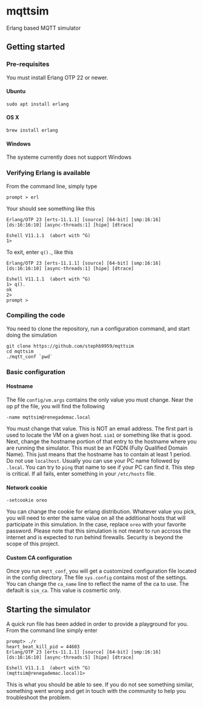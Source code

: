 # mqttsim
Erlang based MQTT simulator

## Getting started
### Pre-requisites
You must install Erlang OTP 22 or newer. 
#### Ubuntu
```
sudo apt install erlang
```
#### OS X
```
brew install erlang 
```
#### Windows
The systeme currently does not support Windows

### Verifying Erlang is available
From the command line, simply type 
```
prompt > erl
```
Your should see something like this
```
Erlang/OTP 23 [erts-11.1.1] [source] [64-bit] [smp:16:16] [ds:16:16:10] [async-threads:1] [hipe] [dtrace]

Eshell V11.1.1  (abort with ^G)
1>
```
 To exit, enter `q().`, like this
 ```
 Erlang/OTP 23 [erts-11.1.1] [source] [64-bit] [smp:16:16] [ds:16:16:10] [async-threads:1] [hipe] [dtrace]

Eshell V11.1.1  (abort with ^G)
1> q().
ok
2>                                                                                
prompt >
```
### Compiling the code
You need to clone the repository, run a configuration command, and start doing the simulation

```
git clone https://github.com/stephb9959/mqttsim
cd mqttsim
./mqtt_conf `pwd`
```

### Basic configuration
#### Hostname
The file `config/vm.args` contains the only value you must change. Near the op pf the file, you will find the following
```
-name mqttsim@renegademac.local
```
You must change that value. This is NOT an email address. The first part is used to locate the VM on a given host. `sim1` or something like that is good. Next, change the hostname portion of that entry to the hostname where you are running the simulator. This must be an FQDN (Fully Qualified Domain Name). This just means that the hostname has to contain at least 1 period. Do not use `localhost`. Usually you can use your PC name followed by `.local`. You can try to `ping` that name to see if your PC can find it. This step is critical. If all fails, enter something in your `/etc/hosts` file.
#### Network cookie
```
-setcookie oreo
```
You can change the cookie for erlang distribution. Whatever value you pick, you will need to enter the same value on all the additional hosts 
that will participate in this simulation. In the case, replace `oreo` with your favorite password. Please note that this simulation is not meant 
to run accross the internet and is expected to run behind firewalls. Security is beyond the scope of this project.
#### Custom CA configuration
Once you run `mqtt_conf`, you will get a customized configuration file located 
in the config directory. The file `sys.config` contains most of the settings. You can change the `ca_name` line to reflect the name
of the ca to use. The default is `sim_ca`. This value is cosmertic only.

 ## Starting the simulator
 A quick run file has been added in order to provide a playground for you. From the command line simply enter
 ```
 prompt> ./r
heart_beat_kill_pid = 44603
Erlang/OTP 23 [erts-11.1.1] [source] [64-bit] [smp:16:16] [ds:16:16:10] [async-threads:5] [hipe] [dtrace]

Eshell V11.1.1  (abort with ^G)
(mqttsim@renegademac.local)1> 
```
This is what you should be able to see. If you do not see something similar, something went wrong and get in touch
with the community to help you troubleshoot the problem. 

